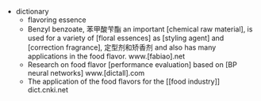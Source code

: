- dictionary
    - flavoring essence
    - Benzyl benzoate, 苯甲酸苄酯 an important [chemical raw material], is used for a variety of [floral essences] as [styling agent] and [correction fragrance], 定型剂和矫香剂 and also has many applications in the food flavor. www.[fabiao].net
    - Research on food flavor [performance evaluation] based on [BP neural networks] www.[dictall].com
    - The application of the food flavors for the [[food industry]] dict.cnki.net

